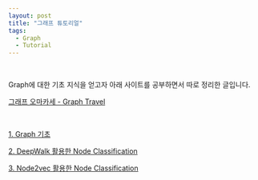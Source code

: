 ```yaml
---
layout: post
title: "그래프 튜토리얼"
tags:
  - Graph
  - Tutorial
---
```


<br>

Graph에 대한 기초 지식을 얻고자 아래 사이트를 공부하면서 따로 정리한 글입니다.

[그래프 오마카세 - Graph Travel](https://www.graphusergroup.com/tag/graphtravel-2/)

<br>

[1. Graph 기초](https://www.graphusergroup.com/tag/graphomakase/)

[2. DeepWalk 활용한 Node Classification](https://www.graphusergroup.com/tag/graphomakase/)

[3. Node2vec 활용한 Node Classification](https://www.graphusergroup.com/tag/graphomakase/)

